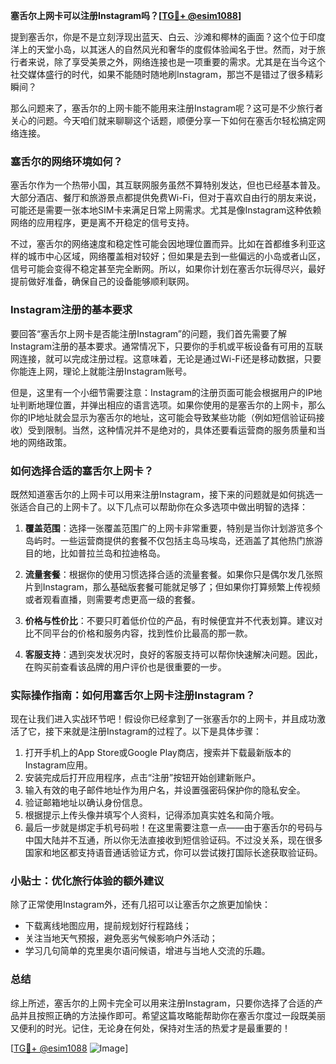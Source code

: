 **塞舌尔上网卡可以注册Instagram吗？[[TG💪+ @esim1088](https://t.me/s/esim1088)]**

提到塞舌尔，你是不是立刻浮现出蓝天、白云、沙滩和椰林的画面？这个位于印度洋上的天堂小岛，以其迷人的自然风光和奢华的度假体验闻名于世。然而，对于旅行者来说，除了享受美景之外，网络连接也是一项重要的需求。尤其是在当今这个社交媒体盛行的时代，如果不能随时随地刷Instagram，那岂不是错过了很多精彩瞬间？

那么问题来了，塞舌尔的上网卡能不能用来注册Instagram呢？这可是不少旅行者关心的问题。今天咱们就来聊聊这个话题，顺便分享一下如何在塞舌尔轻松搞定网络连接。

### 塞舌尔的网络环境如何？

塞舌尔作为一个热带小国，其互联网服务虽然不算特别发达，但也已经基本普及。大部分酒店、餐厅和旅游景点都提供免费Wi-Fi，但对于喜欢自由行的朋友来说，可能还是需要一张本地SIM卡来满足日常上网需求。尤其是像Instagram这种依赖网络的应用程序，更是离不开稳定的信号支持。

不过，塞舌尔的网络速度和稳定性可能会因地理位置而异。比如在首都维多利亚这样的城市中心区域，网络覆盖相对较好；但如果是去到一些偏远的小岛或者山区，信号可能会变得不稳定甚至完全断网。所以，如果你计划在塞舌尔玩得尽兴，最好提前做好准备，确保自己的设备能够顺利联网。

### Instagram注册的基本要求

要回答“塞舌尔上网卡是否能注册Instagram”的问题，我们首先需要了解Instagram注册的基本要求。通常情况下，只要你的手机或平板设备有可用的互联网连接，就可以完成注册过程。这意味着，无论是通过Wi-Fi还是移动数据，只要你能连上网，理论上就能注册Instagram账号。

但是，这里有一个小细节需要注意：Instagram的注册页面可能会根据用户的IP地址判断地理位置，并弹出相应的语言选项。如果你使用的是塞舌尔的上网卡，那么你的IP地址就会显示为塞舌尔的地址，这可能会导致某些功能（例如短信验证码接收）受到限制。当然，这种情况并不是绝对的，具体还要看运营商的服务质量和当地的网络政策。

### 如何选择合适的塞舌尔上网卡？

既然知道塞舌尔的上网卡可以用来注册Instagram，接下来的问题就是如何挑选一张适合自己的上网卡了。以下几点可以帮助你在众多选项中做出明智的选择：

1. **覆盖范围**：选择一张覆盖范围广的上网卡非常重要，特别是当你计划游览多个岛屿时。一些运营商提供的套餐不仅包括主岛马埃岛，还涵盖了其他热门旅游目的地，比如普拉兰岛和拉迪格岛。

2. **流量套餐**：根据你的使用习惯选择合适的流量套餐。如果你只是偶尔发几张照片到Instagram，那么基础版套餐可能就足够了；但如果你打算频繁上传视频或者观看直播，则需要考虑更高一级的套餐。

3. **价格与性价比**：不要只盯着低价位的产品，有时候便宜并不代表划算。建议对比不同平台的价格和服务内容，找到性价比最高的那一款。

4. **客服支持**：遇到突发状况时，良好的客服支持可以帮你快速解决问题。因此，在购买前查看该品牌的用户评价也是很重要的一步。

### 实际操作指南：如何用塞舌尔上网卡注册Instagram？

现在让我们进入实战环节吧！假设你已经拿到了一张塞舌尔的上网卡，并且成功激活了它，接下来就是注册Instagram的过程了。以下是具体步骤：

1. 打开手机上的App Store或Google Play商店，搜索并下载最新版本的Instagram应用。
2. 安装完成后打开应用程序，点击“注册”按钮开始创建新账户。
3. 输入有效的电子邮件地址作为用户名，并设置强密码保护你的隐私安全。
4. 验证邮箱地址以确认身份信息。
5. 根据提示上传头像并填写个人资料，记得添加真实姓名和简介哦。
6. 最后一步就是绑定手机号码啦！在这里需要注意一点——由于塞舌尔的号码与中国大陆并不互通，所以你无法直接收到短信验证码。不过没关系，现在很多国家和地区都支持语音通话验证方式，你可以尝试拨打国际长途获取验证码。

### 小贴士：优化旅行体验的额外建议

除了正常使用Instagram外，还有几招可以让塞舌尔之旅更加愉快：

- 下载离线地图应用，提前规划好行程路线；
- 关注当地天气预报，避免恶劣气候影响户外活动；
- 学习几句简单的克里奥尔语问候语，增进与当地人交流的乐趣。

### 总结

综上所述，塞舌尔的上网卡完全可以用来注册Instagram，只要你选择了合适的产品并且按照正确的方法操作即可。希望这篇攻略能帮助你在塞舌尔度过一段既美丽又便利的时光。记住，无论身在何处，保持对生活的热爱才是最重要的！

[[TG💪+ @esim1088](https://t.me/s/esim1088) ![Image](https://i.postimg.cc/4NQfJmqS/Snipaste-2025-05-13-00-14-12.png)]